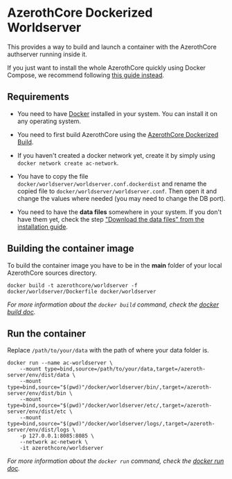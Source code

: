 # AzerothCore Dockerized Worldserver

This provides a way to build and launch a container with the AzerothCore authserver running inside it.

If you just want to install the whole AzerothCore quickly using Docker Compose, we recommend following [this guide instead](http://www.azerothcore.org/wiki/install-with-Docker).

## Requirements

- You need to have [Docker](https://docs.docker.com/install/) installed in your system. You can install it on any operating system.

- You need to first build AzerothCore using the [AzerothCore Dockerized Build](https://github.com/azerothcore/azerothcore-wotlk/tree/master/docker/build).

- If you haven't created a docker network yet, create it by simply using `docker network create ac-network`.

- You have to copy the file `docker/worldserver/worldserver.conf.dockerdist` and rename the copied file to `docker/worldserver/worldserver.conf`. Then open it and change the values where needed (you may need to change the DB port).

- You need to have the **data files** somewhere in your system. If you don't have them yet, check the step ["Download the data files" from the installation guide](http://www.azerothcore.org/wiki/Installation#5-download-the-data-files).

## Building the container image

To build the container image you have to be in the **main** folder of your local AzerothCore sources directory.

```docker build -t azerothcore/worldserver -f docker/worldserver/Dockerfile docker/worldserver```

*For more information about the `docker build` command, check the [docker build doc](https://docs.docker.com/engine/reference/commandline/build/).*

## Run the container

Replace `/path/to/your/data` with the path of where your data folder is.

```
docker run --name ac-worldserver \
    --mount type=bind,source=/path/to/your/data,target=/azeroth-server/env/dist/data \
    --mount type=bind,source="$(pwd)"/docker/worldserver/bin/,target=/azeroth-server/env/dist/bin \
    --mount type=bind,source="$(pwd)"/docker/worldserver/etc/,target=/azeroth-server/env/dist/etc \
    --mount type=bind,source="$(pwd)"/docker/worldserver/logs/,target=/azeroth-server/env/dist/logs \
    -p 127.0.0.1:8085:8085 \
    --network ac-network \
    -it azerothcore/worldserver
```

*For more information about the `docker run` command, check the [docker run doc](https://docs.docker.com/engine/reference/run/).*
